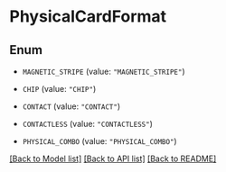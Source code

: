 # PhysicalCardFormat

## Enum


* `MAGNETIC_STRIPE` (value: `"MAGNETIC_STRIPE"`)

* `CHIP` (value: `"CHIP"`)

* `CONTACT` (value: `"CONTACT"`)

* `CONTACTLESS` (value: `"CONTACTLESS"`)

* `PHYSICAL_COMBO` (value: `"PHYSICAL_COMBO"`)


[[Back to Model list]](../../README.md#documentation-for-models) [[Back to API list]](../../README.md#documentation-for-api-endpoints) [[Back to README]](../../README.md)


